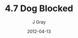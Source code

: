 ---
title: '4.7 Dog Blocked'
alt: 'Mysteries of the Arcana'
date: '2012-04-13'
author: 'J Gray'
artist: 'Gennifer'
chapter: '4 In the Beginnings'
filler: false
---